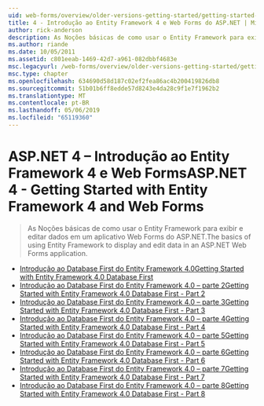 ```yaml
---
uid: web-forms/overview/older-versions-getting-started/getting-started-with-ef/index
title: 4 - Introdução ao Entity Framework 4 e Web Forms do ASP.NET | Microsoft Docs
author: rick-anderson
description: As Noções básicas de como usar o Entity Framework para exibir e editar dados em um aplicativo Web Forms do ASP.NET.
ms.author: riande
ms.date: 10/05/2011
ms.assetid: c801eeab-1469-42d7-a961-082dbbf4683e
msc.legacyurl: /web-forms/overview/older-versions-getting-started/getting-started-with-ef
msc.type: chapter
ms.openlocfilehash: 634690d58d187c02ef2fea86ac4b200419826db8
ms.sourcegitcommit: 51b01b6ff8edde57d8243e4da28c9f1e7f1962b2
ms.translationtype: MT
ms.contentlocale: pt-BR
ms.lasthandoff: 05/06/2019
ms.locfileid: "65119360"
---
```

# <a name="aspnet-4---getting-started-with-entity-framework-4-and-web-forms"></a><span data-ttu-id="d6377-103">ASP.NET 4 – Introdução ao Entity Framework 4 e Web Forms</span><span class="sxs-lookup"><span data-stu-id="d6377-103">ASP.NET 4 - Getting Started with Entity Framework 4 and Web Forms</span></span>

> <span data-ttu-id="d6377-104">As Noções básicas de como usar o Entity Framework para exibir e editar dados em um aplicativo Web Forms do ASP.NET.</span><span class="sxs-lookup"><span data-stu-id="d6377-104">The basics of using Entity Framework to display and edit data in an ASP.NET Web Forms application.</span></span>

- [<span data-ttu-id="d6377-105">Introdução ao Database First do Entity Framework 4.0</span><span class="sxs-lookup"><span data-stu-id="d6377-105">Getting Started with Entity Framework 4.0 Database First</span></span>](the-entity-framework-and-aspnet-getting-started-part-1.md)
- [<span data-ttu-id="d6377-106">Introdução ao Database First do Entity Framework 4.0 – parte 2</span><span class="sxs-lookup"><span data-stu-id="d6377-106">Getting Started with Entity Framework 4.0 Database First - Part 2</span></span>](the-entity-framework-and-aspnet-getting-started-part-2.md)
- [<span data-ttu-id="d6377-107">Introdução ao Database First do Entity Framework 4.0 – parte 3</span><span class="sxs-lookup"><span data-stu-id="d6377-107">Getting Started with Entity Framework 4.0 Database First - Part 3</span></span>](the-entity-framework-and-aspnet-getting-started-part-3.md)
- [<span data-ttu-id="d6377-108">Introdução ao Database First do Entity Framework 4.0 – parte 4</span><span class="sxs-lookup"><span data-stu-id="d6377-108">Getting Started with Entity Framework 4.0 Database First - Part 4</span></span>](the-entity-framework-and-aspnet-getting-started-part-4.md)
- [<span data-ttu-id="d6377-109">Introdução ao Database First do Entity Framework 4.0 – parte 5</span><span class="sxs-lookup"><span data-stu-id="d6377-109">Getting Started with Entity Framework 4.0 Database First - Part 5</span></span>](the-entity-framework-and-aspnet-getting-started-part-5.md)
- [<span data-ttu-id="d6377-110">Introdução ao Database First do Entity Framework 4.0 – parte 6</span><span class="sxs-lookup"><span data-stu-id="d6377-110">Getting Started with Entity Framework 4.0 Database First - Part 6</span></span>](the-entity-framework-and-aspnet-getting-started-part-6.md)
- [<span data-ttu-id="d6377-111">Introdução ao Database First do Entity Framework 4.0 – parte 7</span><span class="sxs-lookup"><span data-stu-id="d6377-111">Getting Started with Entity Framework 4.0 Database First - Part 7</span></span>](the-entity-framework-and-aspnet-getting-started-part-7.md)
- [<span data-ttu-id="d6377-112">Introdução ao Database First do Entity Framework 4.0 – parte 8</span><span class="sxs-lookup"><span data-stu-id="d6377-112">Getting Started with Entity Framework 4.0 Database First - Part 8</span></span>](the-entity-framework-and-aspnet-getting-started-part-8.md)

